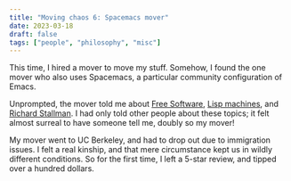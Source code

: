 ```yaml
---
title: "Moving chaos 6: Spacemacs mover"
date: 2023-03-18
draft: false
tags: ["people", "philosophy", "misc"]
---
```

This time, I hired a mover to move my stuff. Somehow, I found the one mover who also uses Spacemacs, a particular community configuration of Emacs.

Unprompted, the mover told me about [Free Software](https://www.fsf.org/), [Lisp machines](https://en.wikipedia.org/wiki/Lisp_machine), and [Richard Stallman](https://en.wikipedia.org/wiki/Richard_Stallman). I had only told other people about these topics; it felt almost surreal to have someone tell me, doubly so my mover!

My mover went to UC Berkeley, and had to drop out due to immigration issues. I felt a real kinship, and that mere circumstance kept us in wildly different conditions. So for the first time, I left a 5-star review, and tipped over a hundred dollars.